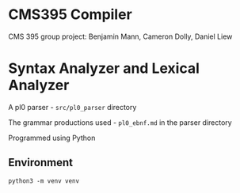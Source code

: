 # CMS395 Compiler

CMS 395 group project: Benjamin Mann, Cameron Dolly, Daniel Liew

# Syntax Analyzer and Lexical Analyzer

A pl0 parser - `src/pl0_parser` directory

The grammar productions used - `pl0_ebnf.md` in the parser directory

Programmed using Python

## Environment

`python3 -m venv venv`
